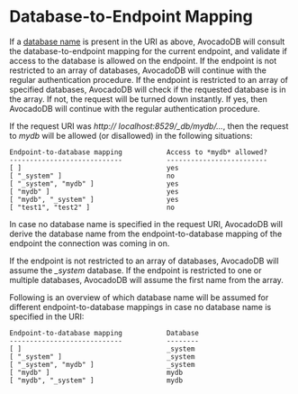 Database-to-Endpoint Mapping
============================

If a [database name](../../Manual/Appendix/Glossary.html#database-name) is present in the
URI as above, AvocadoDB will consult the database-to-endpoint mapping for the current
endpoint, and validate if access to the database is allowed on the endpoint. 
If the endpoint is not restricted to an array of databases, AvocadoDB will continue with the 
regular authentication procedure. If the endpoint is restricted to an array of specified databases,
AvocadoDB will check if the requested database is in the array. If not, the request will be turned
down instantly. If yes, then AvocadoDB will continue with the regular authentication procedure.

If the request URI was *http:// localhost:8529/_db/mydb/...*, then the request to *mydb* will be 
allowed (or disallowed) in the following situations: 

```
Endpoint-to-database mapping           Access to *mydb* allowed?
----------------------------           -------------------------
[ ]                                    yes
[ "_system" ]                          no 
[ "_system", "mydb" ]                  yes
[ "mydb" ]                             yes
[ "mydb", "_system" ]                  yes
[ "test1", "test2" ]                   no
```

In case no database name is specified in the request URI, AvocadoDB will derive the database
name from the endpoint-to-database mapping of the endpoint 
the connection was coming in on. 

If the endpoint is not restricted to an array of databases, AvocadoDB will assume the *_system*
database. If the endpoint is restricted to one or multiple databases, AvocadoDB will assume
the first name from the array.

Following is an overview of which database name will be assumed for different endpoint-to-database
mappings in case no database name is specified in the URI:

```
Endpoint-to-database mapping           Database
----------------------------           --------
[ ]                                    _system
[ "_system" ]                          _system
[ "_system", "mydb" ]                  _system
[ "mydb" ]                             mydb
[ "mydb", "_system" ]                  mydb
```

